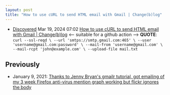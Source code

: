 ```yaml
---
layout: post
title: "How to use cURL to send HTML email with Gmail | Change(b)log"
---
```


* [Discovered](http://rolandtanglao.com/2020/07/29/p1-blogthis-checkvist-list-links-to-blog/) Mar 19, 2024 07:02 [How to use cURL to send HTML email with Gmail | Change(b)log](https://zgadzaj.com/development/how-to/use-curl-to-send-html-email-with-gmail) <-- suitable for a github action --> **QUOTE**: `curl --ssl-reqd \
  --url 'smtps://smtp.gmail.com:465' \
  --user 'username@gmail.com:password' \
  --mail-from 'username@gmail.com' \
  --mail-rcpt 'john@example.com' \
  --upload-file mail.txt`

## Previously
* January 9, 2021: [Thanks to Jenny Bryan's gmailr tutorial, got emailing of my 3 week Firefox anti-virus mention graph working but flickr ignores the body](http://rolandtanglao.com/2019/01/09/p1-gmailr-jenny-bryan-tutorial-flickr-ignores-body/)
